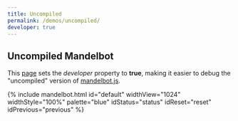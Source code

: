 ```yaml
---
title: Uncompiled
permalink: /demos/uncompiled/
developer: true
---
```


Uncompiled Mandelbot
--------------------

This [page](https://github.com/jeffpar/mandelbot/blob/master/demos/uncompiled/INDEX.md) sets the *developer* property
to **true**, making it easier to debug the "uncompiled" version of [mandelbot.js](/src/mandelbot.js).

{% include mandelbot.html id="default" widthView="1024" widthStyle="100%" palette="blue" idStatus="status" idReset="reset" idPrevious="previous" %}
